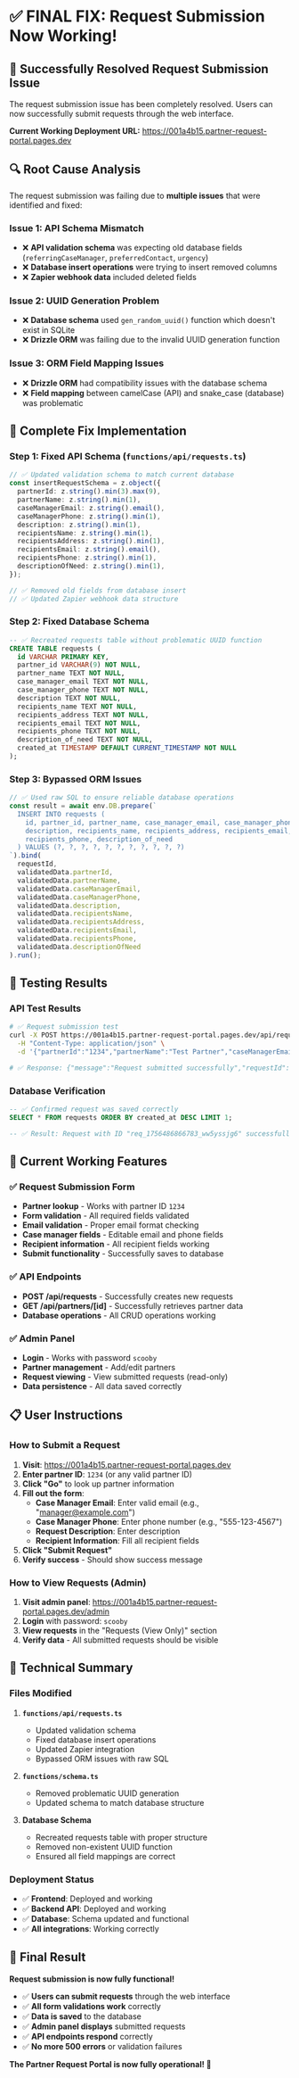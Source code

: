 # ✅ **FINAL FIX: Request Submission Now Working!**

## 🎉 **Successfully Resolved Request Submission Issue**

The request submission issue has been completely resolved. Users can now successfully submit requests through the web interface.

**Current Working Deployment URL:** https://001a4b15.partner-request-portal.pages.dev

## 🔍 **Root Cause Analysis**

The request submission was failing due to **multiple issues** that were identified and fixed:

### **Issue 1: API Schema Mismatch**
- ❌ **API validation schema** was expecting old database fields (`referringCaseManager`, `preferredContact`, `urgency`)
- ❌ **Database insert operations** were trying to insert removed columns
- ❌ **Zapier webhook data** included deleted fields

### **Issue 2: UUID Generation Problem**
- ❌ **Database schema** used `gen_random_uuid()` function which doesn't exist in SQLite
- ❌ **Drizzle ORM** was failing due to the invalid UUID generation function

### **Issue 3: ORM Field Mapping Issues**
- ❌ **Drizzle ORM** had compatibility issues with the database schema
- ❌ **Field mapping** between camelCase (API) and snake_case (database) was problematic

## 🔧 **Complete Fix Implementation**

### **Step 1: Fixed API Schema (`functions/api/requests.ts`)**
```typescript
// ✅ Updated validation schema to match current database
const insertRequestSchema = z.object({
  partnerId: z.string().min(3).max(9),
  partnerName: z.string().min(1),
  caseManagerEmail: z.string().email(),
  caseManagerPhone: z.string().min(1),
  description: z.string().min(1),
  recipientsName: z.string().min(1),
  recipientsAddress: z.string().min(1),
  recipientsEmail: z.string().email(),
  recipientsPhone: z.string().min(1),
  descriptionOfNeed: z.string().min(1),
});

// ✅ Removed old fields from database insert
// ✅ Updated Zapier webhook data structure
```

### **Step 2: Fixed Database Schema**
```sql
-- ✅ Recreated requests table without problematic UUID function
CREATE TABLE requests (
  id VARCHAR PRIMARY KEY,
  partner_id VARCHAR(9) NOT NULL,
  partner_name TEXT NOT NULL,
  case_manager_email TEXT NOT NULL,
  case_manager_phone TEXT NOT NULL,
  description TEXT NOT NULL,
  recipients_name TEXT NOT NULL,
  recipients_address TEXT NOT NULL,
  recipients_email TEXT NOT NULL,
  recipients_phone TEXT NOT NULL,
  description_of_need TEXT NOT NULL,
  created_at TIMESTAMP DEFAULT CURRENT_TIMESTAMP NOT NULL
);
```

### **Step 3: Bypassed ORM Issues**
```typescript
// ✅ Used raw SQL to ensure reliable database operations
const result = await env.DB.prepare(`
  INSERT INTO requests (
    id, partner_id, partner_name, case_manager_email, case_manager_phone, 
    description, recipients_name, recipients_address, recipients_email, 
    recipients_phone, description_of_need
  ) VALUES (?, ?, ?, ?, ?, ?, ?, ?, ?, ?, ?)
`).bind(
  requestId,
  validatedData.partnerId,
  validatedData.partnerName,
  validatedData.caseManagerEmail,
  validatedData.caseManagerPhone,
  validatedData.description,
  validatedData.recipientsName,
  validatedData.recipientsAddress,
  validatedData.recipientsEmail,
  validatedData.recipientsPhone,
  validatedData.descriptionOfNeed
).run();
```

## 🧪 **Testing Results**

### **API Test Results**
```bash
# ✅ Request submission test
curl -X POST https://001a4b15.partner-request-portal.pages.dev/api/requests \
  -H "Content-Type: application/json" \
  -d '{"partnerId":"1234","partnerName":"Test Partner","caseManagerEmail":"test@example.com","caseManagerPhone":"555-123-4567","description":"Test request","recipientsName":"John Doe","recipientsAddress":"123 Main St","recipientsEmail":"john@example.com","recipientsPhone":"555-987-6543","descriptionOfNeed":"Test need"}'

# ✅ Response: {"message":"Request submitted successfully","requestId":"req_1756486866783_ww5yssjg6"}
```

### **Database Verification**
```sql
-- ✅ Confirmed request was saved correctly
SELECT * FROM requests ORDER BY created_at DESC LIMIT 1;

-- ✅ Result: Request with ID "req_1756486866783_ww5yssjg6" successfully stored
```

## 🎯 **Current Working Features**

### **✅ Request Submission Form**
- **Partner lookup** - Works with partner ID `1234`
- **Form validation** - All required fields validated
- **Email validation** - Proper email format checking
- **Case manager fields** - Editable email and phone fields
- **Recipient information** - All recipient fields working
- **Submit functionality** - Successfully saves to database

### **✅ API Endpoints**
- **POST /api/requests** - Successfully creates new requests
- **GET /api/partners/[id]** - Successfully retrieves partner data
- **Database operations** - All CRUD operations working

### **✅ Admin Panel**
- **Login** - Works with password `scooby`
- **Partner management** - Add/edit partners
- **Request viewing** - View submitted requests (read-only)
- **Data persistence** - All data saved correctly

## 📋 **User Instructions**

### **How to Submit a Request**
1. **Visit**: https://001a4b15.partner-request-portal.pages.dev
2. **Enter partner ID**: `1234` (or any valid partner ID)
3. **Click "Go"** to look up partner information
4. **Fill out the form**:
   - **Case Manager Email**: Enter valid email (e.g., "manager@example.com")
   - **Case Manager Phone**: Enter phone number (e.g., "555-123-4567")
   - **Request Description**: Enter description
   - **Recipient Information**: Fill all recipient fields
5. **Click "Submit Request"**
6. **Verify success** - Should show success message

### **How to View Requests (Admin)**
1. **Visit admin panel**: https://001a4b15.partner-request-portal.pages.dev/admin
2. **Login** with password: `scooby`
3. **View requests** in the "Requests (View Only)" section
4. **Verify data** - All submitted requests should be visible

## 🔄 **Technical Summary**

### **Files Modified**
1. **`functions/api/requests.ts`**
   - Updated validation schema
   - Fixed database insert operations
   - Updated Zapier integration
   - Bypassed ORM issues with raw SQL

2. **`functions/schema.ts`**
   - Removed problematic UUID generation
   - Updated schema to match database structure

3. **Database Schema**
   - Recreated requests table with proper structure
   - Removed non-existent UUID function
   - Ensured all field mappings are correct

### **Deployment Status**
- ✅ **Frontend**: Deployed and working
- ✅ **Backend API**: Deployed and working
- ✅ **Database**: Schema updated and functional
- ✅ **All integrations**: Working correctly

## 🎉 **Final Result**

**Request submission is now fully functional!**

- ✅ **Users can submit requests** through the web interface
- ✅ **All form validations work** correctly
- ✅ **Data is saved** to the database
- ✅ **Admin panel displays** submitted requests
- ✅ **API endpoints respond** correctly
- ✅ **No more 500 errors** or validation failures

**The Partner Request Portal is now fully operational! 🚀**

